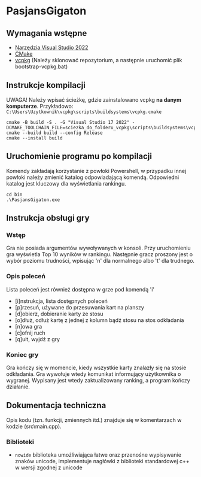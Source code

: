 # PasjansGigaton
 
## Wymagania wstępne
- [Narzędzia Visual Studio 2022](https://download.visualstudio.microsoft.com/download/pr/d99c7868-44a2-4254-9861-78e21c19bd34/d108dd0ed60e91cb38e1c0abe42f23f39c0b15adecdcef6961e9034a6d49dc3e/vs_BuildTools.exe)
- [CMake](https://github.com/Kitware/CMake/releases/download/v4.0.2/cmake-4.0.2-windows-x86_64.msi)
- [vcpkg](https://github.com/microsoft/vcpkg) (Należy sklonować repozytorium, a następnie uruchomić plik bootstrap-vcpkg.bat)

## Instrukcje kompilacji
UWAGA! Należy wpisać ścieżkę, gdzie zainstalowano vcpkg **na danym komputerze**.
Przykładowo: `C:\Users\Uzytkownik\vcpkg\scripts\buildsystems\vcpkg.cmake`
```
cmake -B build -S . -G "Visual Studio 17 2022" -DCMAKE_TOOLCHAIN_FILE=sciezka_do_folderu_vcpkg\scripts\buildsystems\vcpkg.cmake
cmake --build build --config Release
cmake --install build
```

## Uruchomienie programu po kompilacji
Komendy zakładają korzystanie z powłoki Powershell, w przypadku innej powłoki należy zmienić katalog odpowiadającą komendą. Odpowiedni katalog jest kluczowy dla wyświetlania rankingu.
```
cd bin
.\PasjansGigaton.exe
```

## Instrukcja obsługi gry

### Wstęp
Gra nie posiada argumentów wywoływanych w konsoli.
Przy uruchomieniu gra wyświetla Top 10 wyników w rankingu.
Następnie gracz proszony jest o wybór poziomu trudności, wpisując 'n' dla normalnego albo 't' dla trudnego.

### Opis poleceń

Lista poleceń jest również dostępna w grze pod komendą 'i'
- [i]nstrukcja, lista dostępnych poleceń
- [p]rzesuń, używane do przesuwania kart na planszy
- [d]obierz, dobieranie karty ze stosu
- [o]dłuż, odłuż kartę z jednej z kolumn bądź stosu na stos odkładania
- [n]owa gra
- [c]ofnij ruch
- [q]uit, wyjdź z gry

### Koniec gry

Gra kończy się w momencie, kiedy wszystkie karty znalazły się na stosie odkładania.
Gra wywołuje wtedy komunikat informujący użytkownika o wygranej.
Wypisany jest wtedy zaktualizowany ranking, a program kończy działanie.

## Dokumentacja techniczna
Opis kodu (tzn. funkcji, zmiennych itd.) znajduje się w komentarzach w kodzie (src\main.cpp).

### Biblioteki
- `nowide` biblioteka umożliwiająca łatwe oraz przenośne wypisywanie znaków unicode,
           implementuje nagłówki z biblioteki standardowej c++ w wersji zgodnej z unicode
